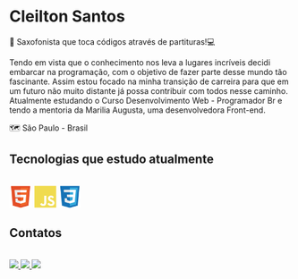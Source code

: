 <head>

  <div aling="center">
    <h1>Cleilton Santos</h1>
  </div>

</head>
 
<body>

  <p> 🎷 Saxofonista que toca códigos através de partituras!💻</p> 

Tendo em vista que o conhecimento nos leva a lugares incríveis decidi embarcar na programação, com o objetivo de fazer parte desse mundo tão fascinante. Assim estou focado na minha transição de carreira para que em um futuro não muito distante já possa contribuir com todos nesse caminho. 
Atualmente estudando o Curso Desenvolvimento Web - Programador Br e
tendo a mentoria da Marilia Augusta, uma desenvolvedora Front-end. 

🗺️ São Paulo - Brasil </p>


  <h2> Tecnologias que estudo atualmente </h2>

  <div style="display: inline_block"> <br>
   <img aling="center" alt="Html" heigth="30" width="40" src="https://raw.githubusercontent.com/devicons/devicon/master/icons/html5/html5-original.svg"/>
   <img aling="center" alt="JavaScript" heigth="30" width="40" src="https://raw.githubusercontent.com/devicons/devicon/master/icons/javascript/javascript-plain.svg"/>
   <img aling="center" alt="JavaScript" heigth="30" width="40" src="https://raw.githubusercontent.com/devicons/devicon/master/icons/css3/css3-original.svg">
   </div>





  <h2> Contatos </h2>

  <br>
    <a class="link" href="mailto:cleiltondev18@gmail.com"> 
      <img aling= "center" src="https://img.shields.io/badge/Gmail-D14836?style=for-the-badge&logo=gmail&logoColor=white" >
    <a class="link" href="https://www.linkedin.com/in/cleilton-ara%C3%BAjo-dos-santos-3a24b62a2/"> 
      <img aling="center" src="https://img.shields.io/badge/LinkedIn-0077B5?style=for-the-badge&logo=linkedin&logoColor=white">
    <a class="link" href="https://www.medium/@cleiltondev18">
      <img aling="center" src="https://img.shields.io/badge/Medium-12100E?style=for-the-badge&logo=medium&logoColor=white"> 
 
</body>
